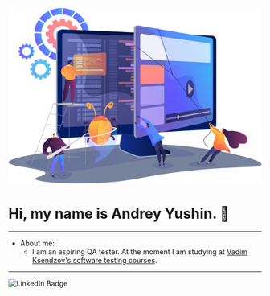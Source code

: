 ![](QA.png)

# Hi, my name is Andrey Yushin.  👋
___
* About me:
    * I am an aspiring QA tester. At the moment I am studying at [Vadim Ksendzov's software testing courses](https://ksendzov.com/). 
___
<div id "badges">
<img src="https://img.shields.io/badge/LinkedIn-blue?style=for-the-badge&logo=linkedin&logoColor=white" alt="LinkedIn Badge"/>
</div> 
